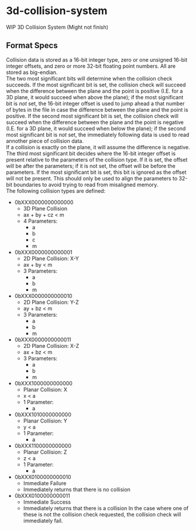 # 3d-collision-system
WIP 3D Collision System (Might not finish)<br>
## Format Specs
Collision data is stored as a 16-bit integer type, zero or one unsigned 16-bit integer offsets, and zero or more 32-bit floating point numbers. All are stored as big-endian.  
The two most significant bits will determine when the collision check succeeds. If the most significant bit is set, the collision check will succeed when the difference between the plane and the point is positive (I.E. for a 3D plane, it would succeed when above the plane); if the most significant bit is *not* set, the 16-bit integer offset is used to jump ahead a that number of bytes in the file in case the difference between the plane and the point is positive. If the second most significant bit is set, the collision check will succeed when the difference between the plane and the point is negative (I.E. for a 3D plane, it would succeed when below the plane); if the second most significant bit is *not* set, the immediately following data is used to read annother piece of collision data.  
If a collision is exactly on the plane, it will assume the difference is negative.  
The third most significant bit decides where the 16-bit integer offset is present relative to the parameters of the collision type. If it is set, the offset will be after the parameters; if it is not set, the offset will be before the parameters. If the most significant bit is set, this bit is ignored as the offset will not be present. This should only be used to align the parameters to 32-bit boundaries to avoid trying to read from misaligned memory.  
The following collision types are defined:
- 0bXXX0000000000000
  - 3D Plane Collision
  - ax + by + cz < m
  - 4 Parameters:
    - a
    - b
    - c
    - m
- 0bXXX0000000000001
  - 2D Plane Collision: X-Y
  - ax + by < m
  - 3 Parameters:
    - a
    - b
    - m
- 0bXXX0000000000010
  - 2D Plane Collision: Y-Z
  - ay + bz < m
  - 3 Parameters:
    - a
    - b
    - m
- 0bXXX0000000000011
  - 2D Plane Collision: X-Z
  - ax + bz < m
  - 3 Parameters:
    - a
    - b
    - m
- 0bXXX1000000000000
  - Planar Collision: X
  - x < a
  - 1 Parameter:
    - a
- 0bXXX1010000000000
  - Planar Collision: Y
  - y < a
  - 1 Parameter:
    - a
- 0bXXX1100000000000
  - Planar Collision: Z
  - z < a
  - 1 Parameter:
    - a
- 0bXXX0100000000010
  - Immediate Failure
  - Immediately returns that there is no collision
- 0bXXX0100000000011
  - Immediate Success
  - Immediately returns that there is a collision
In the case where one of these is not the collision check requested, the collision check will immediately fail.
